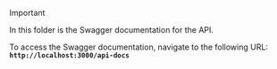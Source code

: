 > [!IMPORTANT]
> In this folder is the Swagger documentation for the API.
>
> To access the Swagger documentation, navigate to the following URL: **`http://localhost:3000/api-docs`**
